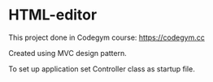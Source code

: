 # HTML-editor

This project done in Codegym course: https://codegym.cc

Created using MVC design pattern.

To set up application set Controller class as startup file.